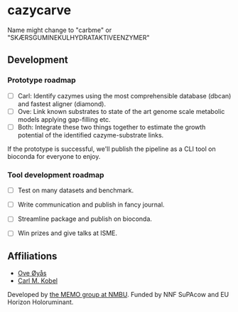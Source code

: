 # cazycarve

Name might change to "carbme" or "SKÆRSGUMINEKULHYDRATAKTIVEENZYMER"

## Development 

### Prototype roadmap

  - [ ] Carl: Identify cazymes using the most comprehensible database (dbcan) and fastest aligner (diamond).
  - [ ] Ove: Link known substrates to state of the art genome scale metabolic models applying gap-filling etc.
  - [ ] Both: Integrate these two things together to estimate the growth potential of the identified cazyme-substrate links.

If the prototype is successful, we'll publish the pipeline as a CLI tool on bioconda for everyone to enjoy.

### Tool development roadmap
  - [ ] Test on many datasets and benchmark.
  - [ ] Write communication and publish in fancy journal.
  - [ ] Streamline package and publish on bioconda.
  - [ ] Win prizes and give talks at ISME.


## Affiliations
  - [Ove Øyås](https://github.com/oveoyas)
  - [Carl M. Kobel](https://github.com/cmkobel/)


Developed by [the MEMO group at NMBU](https://www.nmbu.no/en/research/groups/memo-group-microbial-ecology-and-meta-omics). Funded by NNF SuPAcow and EU Horizon Holoruminant.
